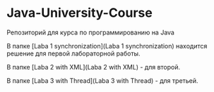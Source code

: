 # Java-University-Course
Репозиторий для курса по программированию на Java

В папке [Laba 1 synchronization](Laba 1 synchronization) находится решение для первой лабораторной работы.

В папке [Laba 2 with XML](Laba 2 with XML) - для второй.   

В папке [Laba 3 with Thread](Laba 3 with Thread) - для третьей. 

